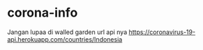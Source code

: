 # corona-info

Jangan lupaa di walled garden url api nya https://coronavirus-19-api.herokuapp.com/countries/Indonesia

